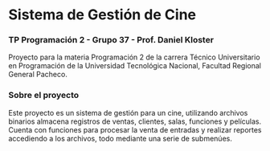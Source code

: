 <h1>Sistema de Gestión de Cine</h1>
<h3>TP Programación 2 - Grupo 37 - Prof. Daniel Kloster</h3>
<p>Proyecto para la materia Programación 2 de la carrera Técnico Universitario en Programación de la Universidad Tecnológica Nacional, Facultad Regional General Pacheco.</p>
<h3>Sobre el proyecto</h3>
<p>Este proyecto es un sistema de gestión para un cine, utilizando archivos binarios almacena registros de ventas, clientes, salas, funciones y películas. Cuenta con funciones para procesar la venta de entradas y realizar reportes accediendo a los archivos, todo mediante una serie de submenúes.</p>
